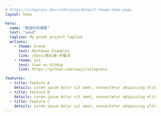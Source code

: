 ```yaml
---
# https://vitepress.dev/reference/default-theme-home-page
layout: home

hero:
  name: "陈适时的博客"
  text: "aasd"
  tagline: My great project tagline
  actions:
    - theme: brand
      text: Markdown Examples
      link: /docs/第01章—开篇词
    - theme: alt
      text: View on GitHub
      link: https://github.com/vuejs/vitepress

features:
  - title: Feature A
    details: Lorem ipsum dolor sit amet, consectetur adipiscing elit
  - title: Feature B
    details: Lorem ipsum dolor sit amet, consectetur adipiscing elit
  - title: Feature C
    details: Lorem ipsum dolor sit amet, consectetur adipiscing elit
---
```

